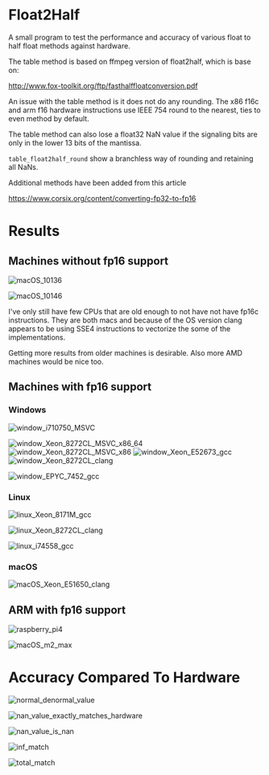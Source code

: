 # Float2Half

A small program to test the performance and accuracy of various float to half float methods against hardware.

The table method is based on ffmpeg version of float2half, which is base on:

http://www.fox-toolkit.org/ftp/fasthalffloatconversion.pdf

An issue with the table method is it does not do any rounding.
The x86 f16c and arm f16 hardware instructions
use IEEE 754 round to the nearest, ties to even method by default.

The table method can also lose a float32 NaN value if the signaling bits are only in
the lower 13 bits of the mantissa.

`table_float2half_round` show a branchless way of rounding and retaining all NaNs.


Additional methods have been added from this article

https://www.corsix.org/content/converting-fp32-to-fp16

# Results

## Machines without fp16 support

![macOS_10136](./images/IntelR_CoreTM_i72860QM_CPU__250GHz_macOS_10136_clang_1000.png)

![macOS_10146](./images/IntelR_XeonR_CPU___________E5620___240GHz_macOS_10146_clang_900.png)

I've only still have few CPUs that are old enough to not have not have fp16c instructions.
They are both macs and because of the OS version clang appears to be using SSE4 instructions
to vectorize the some of the implementations.

Getting more results from older machines is desirable. Also more AMD machines would be nice too.

## Machines with fp16 support

### Windows
![window_i710750_MSVC](./images/IntelR_CoreTM_i710750H_CPU__260GHz_Windows_x8664_100_MSVC_1929.png)

![window_Xeon_8272CL_MSVC_x86_64](./images/IntelR_XeonR_Platinum_8272CL_CPU__260GHz_Windows_x8664_100_MSVC_1935.png)
![window_Xeon_8272CL_MSVC_x86](./images/IntelR_XeonR_Platinum_8272CL_CPU__260GHz_Windows_x86_100_MSVC_1935.png)
![window_Xeon_E52673_gcc](./images/IntelR_XeonR_CPU_E52673_v4__230GHz_Windows_x8664_100_gnu_gcc_1310.png)
![window_Xeon_8272CL_clang](./images/IntelR_XeonR_Platinum_8272CL_CPU__260GHz_Windows_x8664_100_clang_1604.png)

![window_EPYC_7452_gcc](./images/AMD_EPYC_7452_32Core_Processor_________________Windows_x8664_100_gnu_gcc_1310.png)

### Linux

![linux_Xeon_8171M_gcc](./images/IntelR_XeonR_Platinum_8171M_CPU__260GHz_Linux_51501038azure_45Ubuntu_SMP_Mon_Apr_24_154042_UTC_2023_x8664_gnu_gcc_1130.png)

![linux_Xeon_8272CL_clang](./images/IntelR_XeonR_Platinum_8370C_CPU__280GHz_Linux_51501038azure_45Ubuntu_SMP_Mon_Apr_24_154042_UTC_2023_x8664_clang_1400.png)

![linux_i74558_gcc](./images/IntelR_CoreTM_i74558U_CPU__280GHz_Linux_515046generic_4920041Ubuntu_SMP_Thu_Aug_4_191544_UTC_2022_x8664_gnu_gcc_940.png)

### macOS

![macOS_Xeon_E51650_clang](./images/IntelR_XeonR_CPU_E51650_v2__350GHz_macOS_1265_clang_1400.png)

## ARM with fp16 support

![raspberry_pi4](./images/Raspberry_Pi_4_Model_B_Rev_14_Linux_51561v8_1579_SMP_PREEMPT_Fri_Aug_26_111644_BST_2022_aarch64_gnu_gcc_1021.png)

![macOS_m2_max](./images/Apple_M2_Max_macOS_135_clang_1403.png)

# Accuracy Compared To Hardware

![normal_denormal_value](./images/accuracy/normal_and_denormal_value_matches_hardware.png)

![nan_value_exactly_matches_hardware](./images/accuracy/nan_value_exactly_matches_hardware.png)

![nan_value_is_nan](./images/accuracy/nan_is_a_nan_value_but_might_not_match_hardware.png)

![inf_match](./images/accuracy/inf_value_matches_hardware.png)

![total_match](./images/accuracy/total_exact_hardware_match.png)